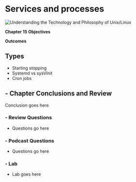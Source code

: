 # Services and processes
![Understanding the Technology and Philosophy of Unix/Linux](http://imgs.xkcd.com/comics/2038.png "Understanding the Technology and Philosophy of Unix/Linux")

__Chapter 15 Objectives__



__Outcomes__

## Types

   * Starting stopping
   * Systemd vs sysVInit
   * Cron jobs
   
## - Chapter Conclusions and Review

  Conclusion goes here

### - Review Questions

  * Questions go here

### - Podcast Questions

 * Questions go here

### - Lab

 * Lab goes here 